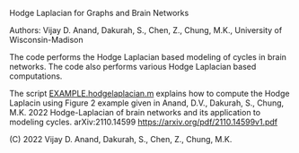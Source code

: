 Hodge Laplacian for Graphs and Brain Networks

Authors: Vijay D. Anand, Dakurah, S., Chen, Z., Chung, M.K., University of Wisconsin-Madison

The code performs the Hodge Laplacian based modeling of cycles in brain networks. 
The code also performs various Hodge Laplacian based computations.  


The script [EXAMPLE.hodgelaplacian.m](https://github.com/laplcebeltrami/hodge/blob/main/EXAMPLE.hodgelaplacian.m) explains how to compute the Hodge Laplacin using Figure 2 example given in
Anand, D.V., Dakurah, S., Chung, M.K. 2022 Hodge-Laplacian of brain networks and its application to modeling cycles. arXiv:2110.14599 
https://arxiv.org/pdf/2110.14599v1.pdf


<!-- 
The script SIMULATION_Dakurah.2022.MICCAI.m reproduces the simulation study done in 

Dakurah, S., Anand, D.V., Zijian Chen, Chung, M.K. 2022 Modeling Cycles in Brain Networks Using Hodge Laplacian, 
Medical Image Computing and Computer Assisted Intervention (MICCAI) (received travel award). The paper can be downloaded from
https://github.com/laplcebeltrami/hodge/blob/main/dakurah.2022.MICCAI.pdf
-->


(C) 2022 Vijay D. Anand, Dakurah, S., Chen, Z., Chung, M.K.
